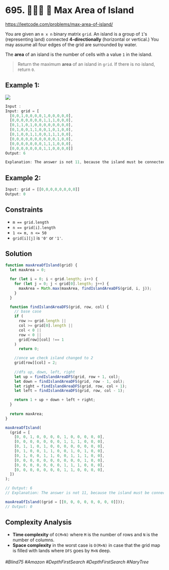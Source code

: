 # 695. 👩🏽‍🦯 🌴 Max Area of Island
https://leetcode.com/problems/max-area-of-island/

You are given an `m x n` binary matrix `grid`. An island is a group of `1`'s (representing land) connected <b>4-directionally</b> (horizontal or vertical.) You may assume all four edges of the grid are surrounded by water.

The <b>area</b> of an island is the number of cells with a value `1` in the island.

> Return the maximum <b>area</b> of an island in `grid`. If there is no island, return `0`.

 
## Example 1:
![](https://assets.leetcode.com/uploads/2021/05/01/maxarea1-grid.jpg)
````js
Input :
Input: grid = [
  [0,0,1,0,0,0,0,1,0,0,0,0,0],
  [0,0,0,0,0,0,0,1,1,1,0,0,0],
  [0,1,1,0,1,0,0,0,0,0,0,0,0],
  [0,1,0,0,1,1,0,0,1,0,1,0,0],
  [0,1,0,0,1,1,0,0,1,1,1,0,0],
  [0,0,0,0,0,0,0,0,0,0,1,0,0],
  [0,0,0,0,0,0,0,1,1,1,0,0,0],
  [0,0,0,0,0,0,0,1,1,0,0,0,0]]
Output: 6

Explanation: The answer is not 11, because the island must be connected 4-directionally.
````
## Example 2:
````js
Input: grid = [[0,0,0,0,0,0,0,0]]
Output: 0
````

## Constraints

- `m == grid.length`
- `n == grid[i].length`
- `1 <= m, n <= 50`
- `grid[i][j]` is `'0'` or `'1'`.

## Solution
````js
function maxAreaOfIsland(grid) {
  let maxArea = 0;

  for (let i = 0; i < grid.length; i++) {
    for (let j = 0; j < grid[0].length; j++) {
      maxArea = Math.max(maxArea, findIslandAreaDFS(grid, i, j));
    }
  }

  function findIslandAreaDFS(grid, row, col) {
    // base case
    if (
      row >= grid.length ||
      col >= grid[0].length ||
      col < 0 ||
      row < 0 ||
      grid[row][col] !== 1
    )
      return 0;

    //once we check island changed to 2
    grid[row][col] = 2;
    
    //dfs up, down, left, right
    let up = findIslandAreaDFS(grid, row + 1, col);
    let down = findIslandAreaDFS(grid, row - 1, col);
    let right = findIslandAreaDFS(grid, row, col + 1);
    let left = findIslandAreaDFS(grid, row, col - 1);

    return 1 + up + down + left + right;
  }
 
  return maxArea;
}

maxAreaOfIsland(
  (grid = [
    [0, 0, 1, 0, 0, 0, 0, 1, 0, 0, 0, 0, 0],
    [0, 0, 0, 0, 0, 0, 0, 1, 1, 1, 0, 0, 0],
    [0, 1, 1, 0, 1, 0, 0, 0, 0, 0, 0, 0, 0],
    [0, 1, 0, 0, 1, 1, 0, 0, 1, 0, 1, 0, 0],
    [0, 1, 0, 0, 1, 1, 0, 0, 1, 1, 1, 0, 0],
    [0, 0, 0, 0, 0, 0, 0, 0, 0, 0, 1, 0, 0],
    [0, 0, 0, 0, 0, 0, 0, 1, 1, 1, 0, 0, 0],
    [0, 0, 0, 0, 0, 0, 0, 1, 1, 0, 0, 0, 0],
  ])
);

// Output: 6
// Explanation: The answer is not 11, because the island must be connected 4-directionally.

maxAreaOfIsland((grid = [[0, 0, 0, 0, 0, 0, 0, 0]]));
// Output: 0
````


## Complexity Analysis
- <b>Time complexity</b> of `O(M×N)` where `M` is the number of rows and `N` is the number of columns.
- <b>Space complexity</b> in the worst case is `O(M×N)` in case that the grid map is filled with lands where `DFS` goes by `M×N` deep.

###### #Blind75 #Amazon #DepthFirstSearch #DepthFirstSearch  #NaryTree
